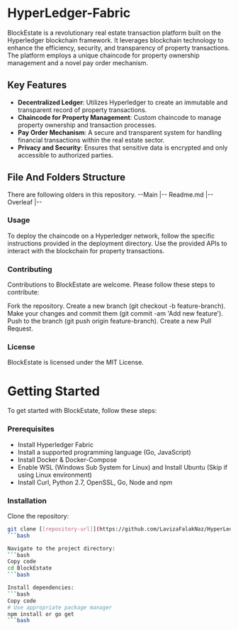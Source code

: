 # HyperLedger-Fabric
BlockEstate is a revolutionary real estate transaction platform built on the Hyperledger blockchain framework. It leverages blockchain technology to enhance the efficiency, security, and transparency of property transactions. The platform employs a unique chaincode for property ownership management and a novel pay order mechanism.

## Key Features
- **Decentralized Ledger**: Utilizes Hyperledger to create an immutable and transparent record of property transactions.
- **Chaincode for Property Management**: Custom chaincode to manage property ownership and transaction processes.
- **Pay Order Mechanism**: A secure and transparent system for handling financial transactions within the real estate sector.
- **Privacy and Security**: Ensures that sensitive data is encrypted and only accessible to authorized parties.

## File And Folders Structure 
There are following olders in this repository.
--Main
  |-- Readme.md
  |-- Overleaf
     |-- 

### Usage
To deploy the chaincode on a Hyperledger network, follow the specific instructions provided in the deployment directory.
Use the provided APIs to interact with the blockchain for property transactions.

### Contributing
Contributions to BlockEstate are welcome. Please follow these steps to contribute:

Fork the repository.
Create a new branch (git checkout -b feature-branch).
Make your changes and commit them (git commit -am 'Add new feature').
Push to the branch (git push origin feature-branch).
Create a new Pull Request.

### License
BlockEstate is licensed under the MIT License.

# Getting Started
To get started with BlockEstate, follow these steps:

### Prerequisites
- Install Hyperledger Fabric
- Install a supported programming language (Go, JavaScript)
- Install Docker & Docker-Compose
- Enable WSL (Windows Sub System for Linux) and Install Ubuntu (Skip if using Linux environment)
- Install Curl, Python 2.7, OpenSSL, Go, Node and npm

### Installation
Clone the repository:
   ```bash
   git clone [[repository-url]](https://github.com/LavizaFalakNaz/HyperLedger-Fabric.git)
   ```bash

Navigate to the project directory:
   ```bash
   Copy code
   cd BlockEstate
   ```bash

Install dependencies:
   ```bash
   Copy code
   # Use appropriate package manager
   npm install or go get
   ```bash
